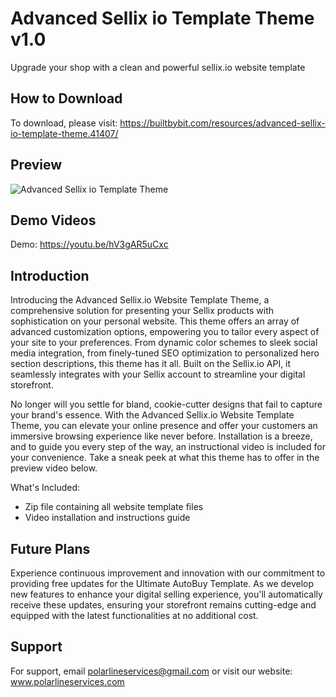 
# Advanced Sellix io Template Theme v1.0

Upgrade your shop with a clean and powerful sellix.io website template


## How to Download
To download, please visit: https://builtbybit.com/resources/advanced-sellix-io-template-theme.41407/
## Preview
![Advanced Sellix io Template Theme](https://i.postimg.cc/x8Z4kw6D/Screenshot-2024-03-23-at-8-39-21-PM.png)


## Demo Videos

Demo: https://youtu.be/hV3gAR5uCxc
## Introduction

Introducing the Advanced Sellix.io Website Template Theme, a comprehensive solution for presenting your Sellix products with sophistication on your personal website. This theme offers an array of advanced customization options, empowering you to tailor every aspect of your site to your preferences. From dynamic color schemes to sleek social media integration, from finely-tuned SEO optimization to personalized hero section descriptions, this theme has it all. Built on the Sellix.io API, it seamlessly integrates with your Sellix account to streamline your digital storefront.

No longer will you settle for bland, cookie-cutter designs that fail to capture your brand's essence. With the Advanced Sellix.io Website Template Theme, you can elevate your online presence and offer your customers an immersive browsing experience like never before. Installation is a breeze, and to guide you every step of the way, an instructional video is included for your convenience. Take a sneak peek at what this theme has to offer in the preview video below.

What's Included:
- Zip file containing all website template files
- Video installation and instructions guide

## Future Plans
Experience continuous improvement and innovation with our commitment to providing free updates for the Ultimate AutoBuy Template. As we develop new features to enhance your digital selling experience, you'll automatically receive these updates, ensuring your storefront remains cutting-edge and equipped with the latest functionalities at no additional cost.
## Support
For support, email polarlineservices@gmail.com or visit our website: www.polarlineservices.com
